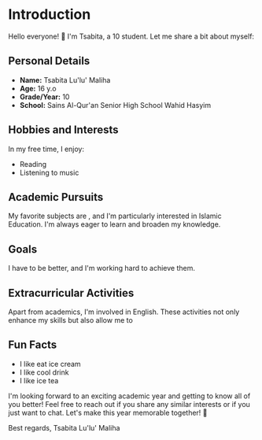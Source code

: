 # Introduction

Hello everyone! 👋 I'm Tsabita, a 10 student. Let me share a bit about myself:

## Personal Details
- **Name:** Tsabita Lu'lu' Maliha
- **Age:** 16 y.o
- **Grade/Year:** 10
- **School:** Sains Al-Qur'an Senior High School Wahid Hasyim

## Hobbies and Interests
In my free time, I enjoy:
- Reading
- Listening to music

## Academic Pursuits
My favorite subjects are , and I'm particularly interested in Islamic Education. I'm always eager to learn and broaden my knowledge.

## Goals
I have to be better, and I'm working hard to achieve them. 

## Extracurricular Activities
Apart from academics, I'm involved in English. These activities not only enhance my skills but also allow me to 

## Fun Facts
- I like eat ice cream 
- I like cool drink
- I like ice tea

I'm looking forward to an exciting academic year and getting to know all of you better! Feel free to reach out if you share any similar interests or if you just want to chat. Let's make this year memorable together! 🌟

Best regards,
Tsabita Lu'lu' Maliha
